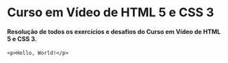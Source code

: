 # Curso em Vídeo de HTML 5 e CSS 3

#### Resolução de todos os exercícios e desafios do Curso em Vídeo de HTML 5 e CSS 3. 

```
<p>Hello, World!</p>
